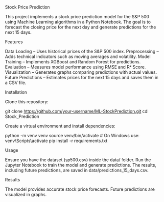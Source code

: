 Stock Price Prediction

This project implements a stock price prediction model for the S&P 500 using Machine Learning algorithms in a Python Notebook. The goal is to forecast the closing price for the next day and generate predictions for the next 15 days.

Features

Data Loading – Uses historical prices of the S&P 500 index.
Preprocessing – Adds technical indicators such as moving averages and volatility.
Model Training – Implements XGBoost and Random Forest for predictions.
Evaluation – Measures model performance using RMSE and R² Score.
Visualization – Generates graphs comparing predictions with actual values.
Future Predictions – Estimates prices for the next 15 days and saves them in a CSV file.

Installation

Clone this repository:

git clone https://github.com/your-username/ML-StockPrediction.git
cd Stock_Prediction

Create a virtual environment and install dependencies:

python -m venv venv
source venv/bin/activate  # On Windows use: venv\Scripts\activate
pip install -r requirements.txt

Usage

Ensure you have the dataset (sp500.csv) inside the data/ folder.
Run the Jupyter Notebook to train the model and generate predictions.
The results, including future predictions, are saved in data/predictions_15_days.csv.

Results

The model provides accurate stock price forecasts.
Future predictions are visualized in graphs.



